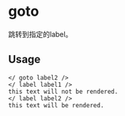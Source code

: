 # goto
跳转到指定的label。

## Usage
```cattca
</ goto label2 />
</ label label1 />
this text will not be rendered.
</ label label2 />
this text will be rendered.
```